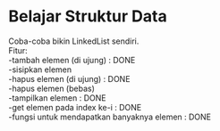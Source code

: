 # Belajar Struktur Data

Coba-coba bikin LinkedList sendiri.  
Fitur:  
-tambah elemen (di ujung) : DONE  
-sisipkan elemen  
-hapus elemen (di ujung) : DONE  
-hapus elemen (bebas)  
-tampilkan elemen : DONE  
-get elemen pada index ke-i : DONE  
-fungsi untuk mendapatkan banyaknya elemen : DONE
